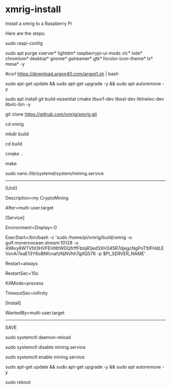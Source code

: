 # xmrig-install

Install a xmrig to a Raspberry Pi

Here are the steps:

sudo raspi-config

sudo apt purge xserver* lightdm* raspberrypi-ui-mods vlc* lxde* chromium* desktop* gnome* gstreamer* gtk* hicolor-icon-theme* lx* mesa* -y

#curl https://download.argon40.com/argon1.sh | bash

sudo apt-get update && sudo apt-get upgrade -y && sudo apt autoremove -y

sudo apt install git build-essential cmake libuv1-dev libssl-dev libhwloc-dev libvlc-bin -y

git clone https://github.com/xmrig/xmrig.git

cd xmrig

mkdir build

cd build

cmake ..

make

sudo nano /lib/systemd/system/mining.service

******************************************

[Unit]

Description=my CryptoMining

After=multi-user.target

[Service]

Environment=Display=:0

ExecStart=/bin/bash -c 'sudo /home/pi/xmrig/build/xmrig -o gulf.moneroocean.stream:10128 -u 498vy6WTVfd3HVFEHt6tWDQfrffFbtqR3edSXH345R7djegcNgPoT5tFHdLEVonAi7eaE13Y6oBNfcnafzNjNVhh7gXQ576 -p $PI_SERVER_NAME'

Restart=always

RestartSec=10s

KillMode=process

TimeoutSec=infinity

[Install]

WantedBy=multi-user.target

*********************************************

SAVE

sudo systemctl daemon-reload

sudo systemctl disable mining.service

sudo systemctl enable mining.service

sudo apt-get update && sudo apt-get upgrade -y && sudo apt autoremove -y

sudo reboot
